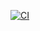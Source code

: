 [![CI](https://github.com/Arvernus/iRock-424/actions/workflows/CI.yml/badge.svg)](https://github.com/Arvernus/iRock-424/actions/workflows/CI.yml)
